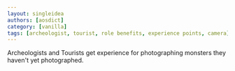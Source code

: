 ```yaml
---
layout: singleidea
authors: [aosdict]
category: [vanilla]
tags: [archeologist, tourist, role benefits, experience points, camera]
---
```

Archeologists and Tourists get experience for photographing monsters they haven't yet photographed.
